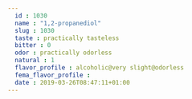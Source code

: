 ```yaml
---
  id : 1030
  name : "1,2-propanediol"
  slug : 1030
  taste : practically tasteless
  bitter : 0
  odor : practically odorless
  natural : 1
  flavor_profile : alcoholic@very slight@odorless
  fema_flavor_profile : 
  date : 2019-03-26T08:47:11+01:00
---
```



